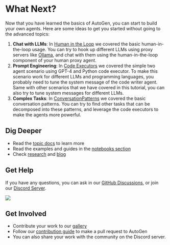 # What Next?

Now that you have learned the basics of AutoGen, you can start to build your own
agents. Here are some ideas to get you started without going to the advanced
topics:

1.  **Chat with LLMs**: In [Human in the Loop](./human-in-the-loop) we covered
    the basic human-in-the-loop usage. You can try to hook up different LLMs
    using proxy servers like [Ollama](https://github.com/ollama/ollama), and
    chat with them using the human-in-the-loop component of your human proxy
    agent.
2.  **Prompt Engineering**: In [Code Executors](./code-executors) we
    covered the simple two agent scenario using GPT-4 and Python code executor.
    To make this scenario work for different LLMs and programming languages, you
    probably need to tune the system message of the code writer agent. Same with
    other scenarios that we have covered in this tutorial, you can also try to
    tune system messages for different LLMs.
3.  **Complex Tasks**: In [ConversationPatterns](./conversation-patterns)
    we covered the basic conversation patterns. You can try to find other tasks
    that can be decomposed into these patterns, and leverage the code executors
    to make the agents more powerful.

## Dig Deeper

- Read the [topic docs](/docs/topics) to learn more
- Read the examples and guides in the [notebooks section](/docs/notebooks)
- Check [research](/docs/Research) and [blog](/blog)

## Get Help

If you have any questions, you can ask in our [GitHub
Discussions](https://github.com/microsoft/autogen/discussions), or join
our [Discord Server](https://discord.gg/pAbnFJrkgZ).

[![](https://img.shields.io/discord/1153072414184452236?logo=discord&style=flat.png)](https://discord.gg/pAbnFJrkgZ)

## Get Involved

- Contribute your work to our [gallery](../Gallery)
- Follow our [contribution guide](../Contribute) to make a pull request to AutoGen
- You can also share your work with the community on the Discord server.
